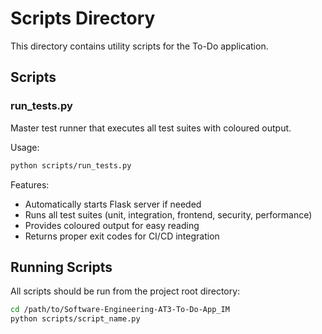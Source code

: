 # Scripts Directory

This directory contains utility scripts for the To-Do application.

## Scripts

### run_tests.py
Master test runner that executes all test suites with coloured output.

Usage:
```bash
python scripts/run_tests.py
```

Features:
- Automatically starts Flask server if needed
- Runs all test suites (unit, integration, frontend, security, performance)
- Provides coloured output for easy reading
- Returns proper exit codes for CI/CD integration

## Running Scripts

All scripts should be run from the project root directory:
```bash
cd /path/to/Software-Engineering-AT3-To-Do-App_IM
python scripts/script_name.py
```